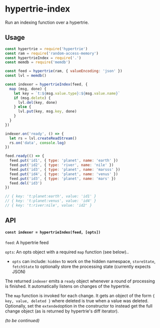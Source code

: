 # hypertrie-index

Run an indexing function over a hypertrie.

## Usage

```js
const hypertrie = require('hypertrie')
const ram = require('random-access-memory')
const hypertrieIndex = require('.')
const memdb = require('memdb')

const feed = hypertrie(ram, { valueEncoding: 'json' })
const lvl = memdb()

const indexer = hypertrieIndex(feed, {
  map (msg, done) {
    let key = `t:${msg.value.type}:${msg.value.name}`
    if (msg.delete) {
      lvl.del(key, done)
    } else {
      lvl.put(key, msg.key, done)
    }
  }
})

indexer.on('ready', () => {
  let rs = lvl.createReadStream()
  rs.on('data', console.log)
})

feed.ready(() => {
  feed.put('id1', { type: 'planet', name: 'earth' })
  feed.put('id2', { type: 'river', name: 'nile' })
  feed.put('id3', { type: 'planet', name: 'marsss' })
  feed.put('id4', { type: 'planet', name: 'venus' })
  feed.put('id3', { type: 'planet', name: 'mars' })
  feed.del('id3')
})

// { key: 't:planet:earth', value: 'id1' }
// { key: 't:planet:venus', value: 'id4' }
// { key: 't:river:nile', value: 'id2' }

```

## API

#### `const indexer = hypertrieIndex(feed, [opts])`

`feed`: A hypertrie feed

`opts`: An opts object with a required `map` function (see below)..

* `opts` can include: `hidden` to work on the hidden namespace, `storeState`, `fetchState` to optionally store the processing state (currently expects JSON)

The returned `indexer` emits a `ready` object whenever a round of processing is finished. It automatically listens on changes of the hypertrie.

The `map` function is invoked for each change. It gets an object of the form `{ key, value, deleted }` where deleted is true when a value was deleted. Optionally, set the `extended`option in the constructor to instead get the full change object (as is returned by hypertrie's diff iterator).

*(to be continued)*
